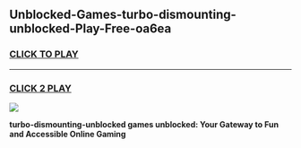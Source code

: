 
## Unblocked-Games-turbo-dismounting-unblocked-Play-Free-oa6ea
<h3>
<a href="https://premium76.site?title=turbo-dismounting-unblocked&ref=18A1">CLICK TO PLAY</a></h3>
<hr>

<h3>
<a href="https://premium76.site?title=turbo-dismounting-unblocked&ref=18A1">CLICK 2 PLAY</a>
  
</h3>

<a href="https://premium76.site?title=turbo-dismounting-unblocked&ref=18A1"><img src="https://clearcache.store/games.png"></a>


**turbo-dismounting-unblocked games unblocked: Your Gateway to Fun and Accessible Online Gaming**
